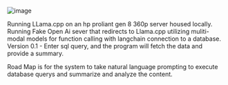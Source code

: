 ![image](https://github.com/RobertSloan22/Langchain-OpenaiServer/assets/89170263/e88455e2-3eac-4efd-898f-7d2a76785da7)

Running LLama.cpp on an hp proliant gen 8 360p server housed locally. Running Fake Open Ai sever that redirects to Llama.cpp  utilizing muliti-modal models for function calling with langchain 
connection to a database. 
Version 0.1 - Enter sql query, and the program will fetch the data and provide a summary. 


Road Map is for the system to take natural language prompting to execute database querys and summarize and analyze the content. 
